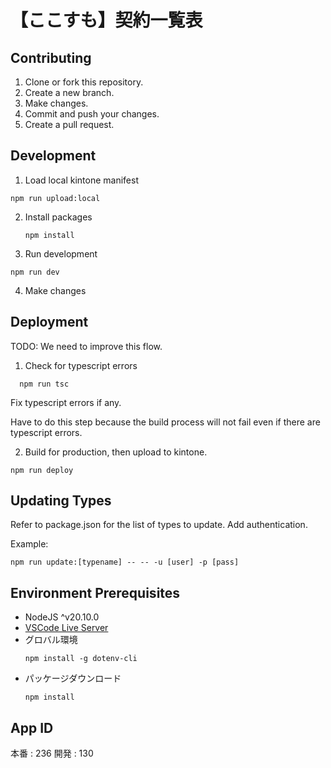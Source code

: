 # 【ここすも】契約一覧表


## Contributing

1. Clone or fork this repository.
2. Create a new branch.
3. Make changes.
4. Commit and push your changes.
5. Create a pull request.


## Development

1. Load local kintone manifest

  ```
  npm run upload:local
  ```
2. Install packages
  
    ```
    npm install
    ```

3. Run development

  ```
  npm run dev
  ```

4. Make changes

## Deployment

TODO: We need to improve this flow.

1. Check for typescript errors

  ```
    npm run tsc
  ```

  Fix typescript errors if any. 

  Have to do this step because the build process will not fail even if there are typescript errors.


2. Build for production, then upload to kintone.

  ```
  npm run deploy
  ```

## Updating Types

Refer to package.json for the list of types to update.
Add authentication.

Example:

  ```
  npm run update:[typename] -- -- -u [user] -p [pass]
  ```

## Environment Prerequisites

- NodeJS ^v20.10.0 
- [VSCode Live Server](https://cybozudev.zendesk.com/hc/ja/articles/360026502091-Visual-Studio-Code-Live-Server-Extension%E3%82%92%E4%BD%BF%E3%81%A3%E3%81%A6kintone%E3%82%AB%E3%82%B9%E3%82%BF%E3%83%9E%E3%82%A4%E3%82%BA%E9%96%8B%E7%99%BA%E5%8A%B9%E7%8E%87%E3%82%92%E3%81%82%E3%81%92%E3%82%88%E3%81%86-)
- グロバル環境
  ```
  npm install -g dotenv-cli
  ```
- パッケージダウンロード
  ```
  npm install
  ```

## App ID

本番 :  236
開発 :  130